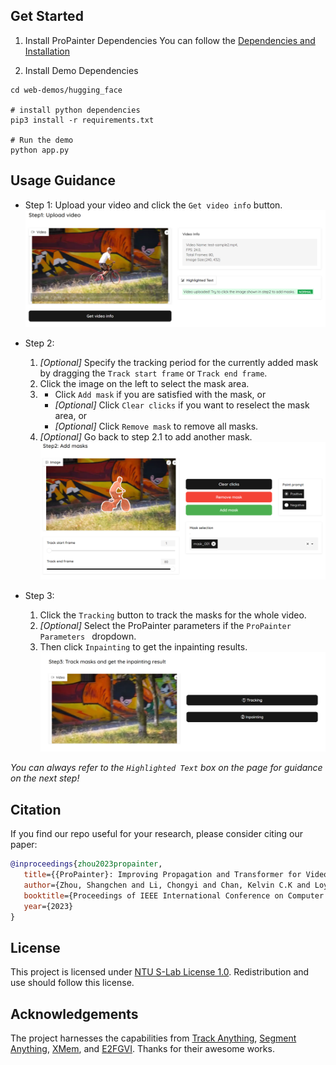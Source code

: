 ## Get Started
1. Install ProPainter Dependencies
You can follow the [Dependencies and Installation](https://github.com/Luo-Yihang/ProPainter-pr/tree/dev_yihang#dependencies-and-installation)

2. Install Demo Dependencies
```shell
cd web-demos/hugging_face

# install python dependencies 
pip3 install -r requirements.txt

# Run the demo
python app.py
```

## Usage Guidance
* Step 1: Upload your video and click the `Get video info` button.
![Step 1](./assets/step1.png)

* Step 2: 
   1. *[Optional]* Specify the tracking period for the currently added mask by dragging the `Track start frame` or `Track end frame`.
   2. Click the image on the left to select the mask area.
   3. - Click `Add mask` if you are satisfied with the mask, or
      - *[Optional]* Click `Clear clicks` if you want to reselect the mask area, or
      - *[Optional]* Click `Remove mask` to remove all masks.
   4. *[Optional]* Go back to step 2.1 to add another mask.
![Step 2](./assets/step2.png)
   
* Step 3: 
   1. Click the `Tracking` button to track the masks for the whole video.
   2. *[Optional]* Select the ProPainter parameters if the `ProPainter Parameters ` dropdown.
   2. Then click `Inpainting` to get the inpainting results.
![Step 3](./assets/step3.png)

*You can always refer to the `Highlighted Text` box on the page for guidance on the next step!*


## Citation
If you find our repo useful for your research, please consider citing our paper:
```bibtex
@inproceedings{zhou2023propainter,
   title={{ProPainter}: Improving Propagation and Transformer for Video Inpainting},
   author={Zhou, Shangchen and Li, Chongyi and Chan, Kelvin C.K and Loy, Chen Change},
   booktitle={Proceedings of IEEE International Conference on Computer Vision (ICCV)},
   year={2023}
}
```


## License

This project is licensed under <a rel="license" href="./LICENSE">NTU S-Lab License 1.0</a>. Redistribution and use should follow this license.


## Acknowledgements

The project harnesses the capabilities from [Track Anything](https://github.com/gaomingqi/Track-Anything), [Segment Anything](https://github.com/facebookresearch/segment-anything), [XMem](https://github.com/hkchengrex/XMem), and [E2FGVI](https://github.com/MCG-NKU/E2FGVI). Thanks for their awesome works.
